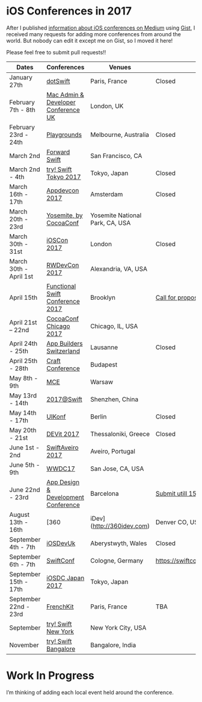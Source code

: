 # iOS Conferences in 2017

After I published [information about iOS conferences on Medium](https://medium.com/swift-column/ios-conferences-in-2017-swiftlang-iosdev-3ef75688c588#.ep89wg8mj) using [Gist](https://gist.github.com/jpmartha/fbc43745677bc9bf6486d4074c2c01d5), I received many requests for adding more conferences from around the world. But nobody can edit it except me on Gist, so I moved it here!

Please feel free to submit pull requests!!

Dates | Conferences | Venues | CfPs
---|---|---|---
January 27th | [dotSwift](https://www.dotswift.io) | Paris, France | Closed
February 7th - 8th | [Mac Admin & Developer Conference UK](http://www.macad.uk) | London, UK
February 23rd - 24th | [Playgrounds](http://www.playgroundscon.com) | Melbourne, Australia | Closed
March 2nd | [Forward Swift](https://forwardswift.com) | San Francisco, CA |
March 2nd - 4th | [try! Swift Tokyo 2017](https://www.tryswift.co/tokyo/en) | Tokyo, Japan | Closed
March 16th - 17th | [Appdevcon 2017](http://appdevcon.nl) | Amsterdam | Closed
March 20th - 23rd | [Yosemite, by CocoaConf](http://cocoaconf.com/yosemite) | Yosemite National Park, CA, USA |
March 30th - 31st | [iOSCon 2017](https://skillsmatter.com/conferences/8180-ioscon-2017-the-conference-for-ios-and-swift-developers) | London | Closed
March 30th - April 1st | [RWDevCon 2017](https://www.rwdevcon.com) | Alexandria, VA, USA |
April 15th | [Functional Swift Conference 2017](http://2017.funswiftconf.com) | Brooklyn | [Call for proposals](https://t.co/jN2fey55t4)
April 21st – 22nd | [CocoaConf Chicago 2017](http://cocoaconf.com/chicago-2017/home) | Chicago, IL, USA
April 24th - 25th | [App Builders Switzerland](https://www.appbuilders.ch) | Lausanne | Closed
April 25th - 28th | [Craft Conference](http://craft-conf.com) | Budapest | 
May 8th - 9th | [MCE](http://2017.mceconf.com) | Warsaw | 
May 13rd - 14th | [2017@Swift](http://www.bagevent.com/event/378252) | Shenzhen, China |
May 14th - 17th | [UIKonf](http://www.uikonf.com) | Berlin | Closed
May 20th - 21st | [DEVit 2017](http://devitconf.org)| Thessaloniki, Greece |  Closed
June 1st - 2nd | [SwiftAveiro 2017](http://swiftaveiro.xyz) | Aveiro, Portugal |
June 5th - 9th | [WWDC17](https://developer.apple.com/wwdc/) | San Jose, CA, USA |
June 22nd - 23rd | [App Design & Development Conference](http://addconf.com) | Barcelona | [Submit utill 15.3.2017](http://addconf.com/call_for_papers/)
August 13th - 16th | [360|iDev](http://360idev.com) | Denver CO, USA | [Submissions close 4/14](https://360idev.com/call-for-papers/)
September 4th - 7th | [iOSDevUk](http://www.iosdevuk.com) | Aberystwyth, Wales |  Closed
September 6th - 7th | [SwiftConf](https://swiftconf.com) | Cologne, Germany | https://swiftconf.com/speaker/you/
September 15th - 17th | [iOSDC Japan 2017](https://iosdc.jp/2017/) | Tokyo, Japan | 
September 22nd - 23rd | [FrenchKit](http://frenchkit.fr) | Paris, France | TBA
September | [try! Swift New York](https://www.tryswift.co/events/2017/nyc) | New York City, USA |
November | [try! Swift Bangalore](https://www.tryswift.co/events/2017/bangalore) | Bangalore, India |

# Work In Progress

I’m thinking of adding each local event held around the conference.
